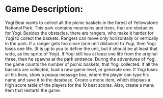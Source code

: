 # Game Description:

Yogi Bear wants to collect all the picnic baskets in the forest of Yellowstone National Park. This park contains mountains and trees, that are obstacles for Yogi. 
Besides the obstacles, there are rangers, who make it harder for Yogi to collect the baskets. Rangers can move only horizontally or vertically in the park. 
If a ranger gets too close (one unit distance) to Yogi, then Yogi loses one life. (It is up to you to define the unit, but it should be at least that wide, as the sprite of Yogi).
If Yogi still has at least one life from the original three, then he spawns at the park entrance.
During the adventures of Yogi, the game counts the number of picnic baskets, that Yogi collected.
If all the baskets are collected, load a new game level, or generate one. 
If Yogi loses all his lives, show a popup message box, where the player can type his name and save it to the database.
Create a menu item, which displays a high score table of the players for the 10 best scores. Also, create a menu item that restarts the game.
